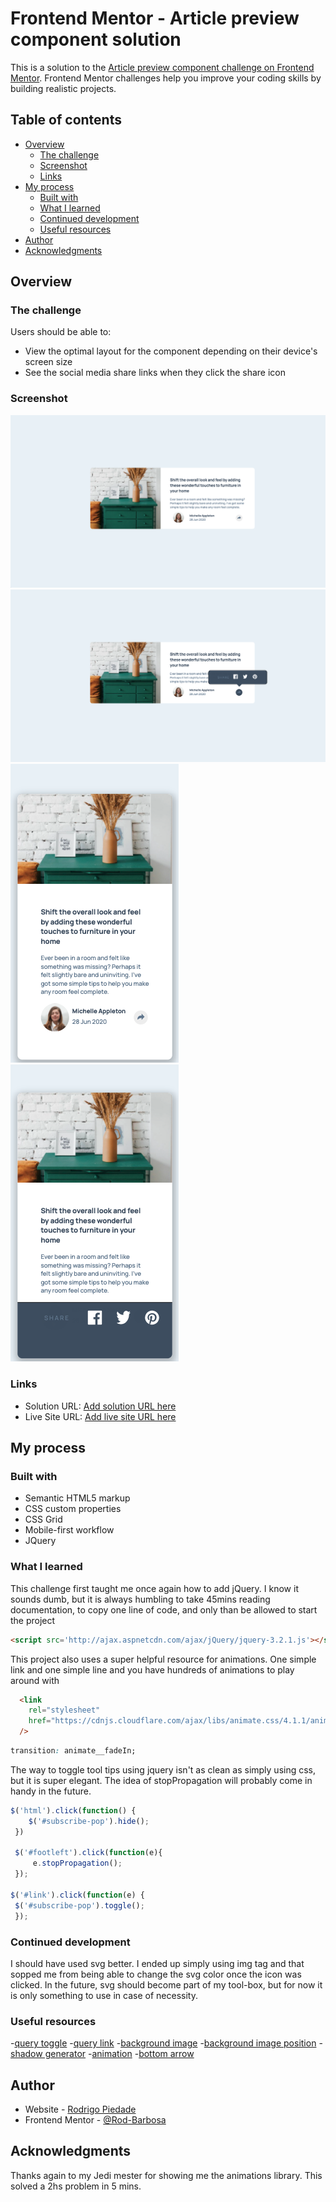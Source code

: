 # Frontend Mentor - Article preview component solution

This is a solution to the [Article preview component challenge on Frontend Mentor](https://www.frontendmentor.io/challenges/article-preview-component-dYBN_pYFT). Frontend Mentor challenges help you improve your coding skills by building realistic projects. 

## Table of contents

- [Overview](#overview)
  - [The challenge](#the-challenge)
  - [Screenshot](#screenshot)
  - [Links](#links)
- [My process](#my-process)
  - [Built with](#built-with)
  - [What I learned](#what-i-learned)
  - [Continued development](#continued-development)
  - [Useful resources](#useful-resources)
- [Author](#author)
- [Acknowledgments](#acknowledgments)

## Overview

### The challenge

Users should be able to:

- View the optimal layout for the component depending on their device's screen size
- See the social media share links when they click the share icon

### Screenshot

![Desktop](./images/ScreenShot-desktop.png)
![Desktop-active](./images/ScreenShot-desktop-active.png)
![Mobile](./images/ScreenShot-mobile.png)
![Mobile-active](./images/ScreenShot-mobile-active.png)

### Links

- Solution URL: [Add solution URL here](https://gelatodigital.com/portfolio)
- Live Site URL: [Add live site URL here](https://your-live-site-url.com)

## My process

### Built with

- Semantic HTML5 markup
- CSS custom properties
- CSS Grid
- Mobile-first workflow
- JQuery

### What I learned

This challenge first taught me once again how to add jQuery. I know it sounds dumb, but it is always humbling to take 45mins reading documentation, to copy one line of code, and only than be allowed to start the project 
```html
<script src='http://ajax.aspnetcdn.com/ajax/jQuery/jquery-3.2.1.js'></script>
```
This project also uses a super helpful resource for animations. One simple link and one simple line and you have hundreds of animations to play around with
```html
  <link
    rel="stylesheet"
    href="https://cdnjs.cloudflare.com/ajax/libs/animate.css/4.1.1/animate.min.css"
  />
```
```css
transition: animate__fadeIn;
```
The way to toggle tool tips using jquery isn't as clean as simply using css, but it is super elegant. The idea of stopPropagation will probably come in handy in the future.
```js
$('html').click(function() {
    $('#subscribe-pop').hide();
 })

 $('#footleft').click(function(e){
     e.stopPropagation();
 });

$('#link').click(function(e) {
 $('#subscribe-pop').toggle();
 });
```


### Continued development

I should have used svg better. I ended up simply using img tag and that sopped me from being able to change the svg color once the icon was clicked. In the future, svg should become part of my tool-box, but for now it is only something to use in case of necessity.

### Useful resources

-[query toggle](http://jsfiddle.net/4yBGt/)
-[query link](https://makitweb.com/embed-jquery-html-page/)
-[background image](https://www.w3schools.com/cssref/pr_background-position.asp)
-[background image position](https://stackoverflow.com/questions/8200204/fit-background-image-to-div)
-[shadow generator](https://html-css-js.com/css/generator/box-shadow/)
-[animation](https://animate.style/)
-[bottom arrow](https://www.w3schools.com/css/css_tooltip.asp)

## Author

- Website - [Rodrigo Piedade](https://www.gelatodigital.com)
- Frontend Mentor - [@Rod-Barbosa](https://www.frontendmentor.io/profile/Rod-Barbosa)

## Acknowledgments

Thanks again to my Jedi mester for showing me the animations library. This solved a 2hs problem in 5 mins.